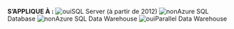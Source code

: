 <Token>**S’APPLIQUE À :** ![oui](media/yes.png)SQL Server (à partir de 2012) ![non](media/no.png)Azure SQL Database ![non](media/no.png)Azure SQL Data Warehouse ![oui](media/yes.png)Parallel Data Warehouse </Token> 

